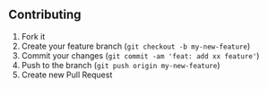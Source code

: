 ## Contributing

1. Fork it
2. Create your feature branch (`git checkout -b my-new-feature`)
3. Commit your changes (`git commit -am 'feat: add xx feature'`)
4. Push to the branch (`git push origin my-new-feature`)
5. Create new Pull Request